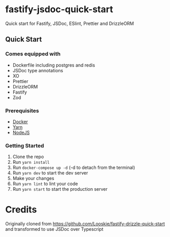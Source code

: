 # fastify-jsdoc-quick-start

Quick start for Fastify, JSDoc, ESlint, Prettier and DrizzleORM


## Quick Start

### Comes equipped with

- Dockerfile including postgres and redis
- JSDoc type annotations
- XO
- Prettier
- DrizzleORM
- Fastify
- Zod

### Prerequisites

- [Docker](https://docs.docker.com/get-docker/)
- [Yarn](https://yarnpkg.com/getting-started/install)
- [NodeJS](https://nodejs.org/en/download/)


### Getting Started

1. Clone the repo
2. Run `yarn install`
3. Run `docker-compose up -d` (-d to detach from the terminal)
4. Run `yarn dev` to start the dev server
5. Make your changes
6. Run `yarn lint` to lint your code
7. Run `yarn start` to start the production server


# Credits

Originally cloned from https://github.com/Looskie/fastify-drizzle-quick-start and transformed to use JSDoc over Typescript